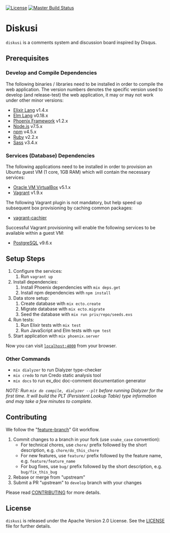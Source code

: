 [![License](https://img.shields.io/badge/license-Apache--2.0-brightgreen.svg)](LICENSE)
[![Master Build Status](https://travis-ci.org/hhandoko/diskusi.svg?branch=master)](https://travis-ci.org/hhandoko/diskusi)

# Diskusi

`diskusi` is a comments system and discussion board inspired by Disqus.

## Prerequisites

### Develop and Compile Dependencies

The following binaries / libraries need to be installed in order to compile the web application.
The version numbers denotes the specific version used to develop (and release-test) the web application, it may or may not work under other minor versions:

  - [Elixir Lang] v1.4.x
  - [Elm Lang] v0.18.x
  - [Phoenix Framework] v1.2.x
  - [Node.js] v7.5.x
  - [npm] v4.5.x
  - [Ruby] v2.2.x
  - [Sass] v3.4.x

### Services (Database) Dependencies

The following applications need to be installed in order to provision an Ubuntu guest VM (1 core, 1GB RAM) which will contain the necessary services:

  * [Oracle VM VirtualBox] v5.1.x
  * [Vagrant] v1.9.x

The following Vagrant plugin is not mandatory, but help speed up subsequent box provisioning by caching common packages:

  * [vagrant-cachier]

Successful Vagrant provisioning will enable the following services to be available within a guest VM:

  * [PostgreSQL] v9.6.x

## Setup Steps

  1. Configure the services:
     1. Run `vagrant up`
  1. Install dependencies:
     1. Install Phoenix dependencies with `mix deps.get`
     1. Install npm dependencies with `npm install`
  1. Data store setup:
     1. Create database with `mix ecto.create`
     1. Migrate database with `mix ecto.migrate`
     1. Seed the database with `mix run priv/repo/seeds.exs`
  1. Run tests:
     1. Run Elixir tests with `mix test`
     1. Run JavaScript and Elm tests with `npm test`
  1. Start application with `mix phoenix.server`

Now you can visit [`localhost:4000`](http://localhost:4000) from your browser.

### Other Commands

  * `mix dialyzer` to run Dialyzer type-checker
  * `mix credo` to run Credo static analysis tool
  * `mix docs` to run ex_doc doc-comment documentation generator

*NOTE: Run `mix do compile, dialyzer --plt` before running Dialyzer for the first time. It will build the PLT (Persistent Lookup Table) type information and may take a few minutes to complete.*

## Contributing

We follow the "[feature-branch]" Git workflow.

  1. Commit changes to a branch in your fork (use `snake_case` convention):
     - For technical chores, use `chore/` prefix followed by the short description, e.g. `chore/do_this_chore`
     - For new features, use `feature/` prefix followed by the feature name, e.g. `feature/feature_name`
     - For bug fixes, use `bug/` prefix followed by the short description, e.g. `bug/fix_this_bug`
  1. Rebase or merge from "upstream"
  1. Submit a PR "upstream" to `develop` branch with your changes

Please read [CONTRIBUTING] for more details.

## License

`diskusi` is released under the Apache Version 2.0 License. See the [LICENSE] file for further details.

[CONTRIBUTING]: https://github.com/hhandoko/diskusi/blob/master/CONTRIBUTING.md
[Elixir Lang]: http://elixir-lang.org
[Elm Lang]: http://elm-lang.org/
[feature-branch]: http://nvie.com/posts/a-successful-git-branching-model/
[LICENSE]: https://github.com/hhandoko/diskusi/blob/master/LICENSE.txt
[Node.js]: https://nodejs.org
[npm]: https://www.npmjs.com
[Oracle VM VirtualBox]: https://www.virtualbox.org
[Phoenix Framework]: http://www.phoenixframework.org
[PostgreSQL]: http://www.postgresql.org
[Ruby]: https://www.ruby-lang.org
[Sass]: http://sass-lang.com
[Vagrant]: https://www.vagrantup.com
[vagrant-cachier]: https://github.com/fgrehm/vagrant-cachier
